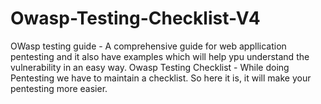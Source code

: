 # Owasp-Testing-Checklist-V4
OWasp testing guide - A comprehensive guide for web appllication pentesting and it also have examples which will help ypu understand the vulnerability in an easy way.
Owasp Testing Checklist - While doing Pentesting we have to maintain a checklist. So here it is, it will make your pentesting more easier.
